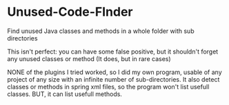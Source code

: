 # Unused-Code-FInder
Find unused Java classes and methods in a whole folder with sub directories

This isn't perfect: you can have some false positive, but it shouldn't forget any unused classes or method (It does, but in rare cases)

NONE of the plugins I tried worked, so I did my own program, usable of any project of any size with an infinite number of sub-directories.
It also detect classes or methods in spring xml files, so the program won't list usefull classes. BUT, it can list usefull methods.
